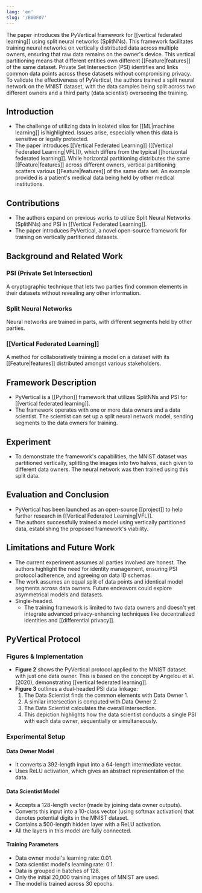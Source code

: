 ```yaml
---
lang: 'en'
slug: '/B00FD7'
---
```


The paper introduces the PyVertical framework for [[vertical federated learning]] using split neural networks (SplitNNs). This framework facilitates training neural networks on vertically distributed data across multiple owners, ensuring that raw data remains on the owner's device. This vertical partitioning means that different entities own different [[Feature|features]] of the same dataset. Private Set Intersection (PSI) identifies and links common data points across these datasets without compromising privacy. To validate the effectiveness of PyVertical, the authors trained a split neural network on the MNIST dataset, with the data samples being split across two different owners and a third party (data scientist) overseeing the training.

## Introduction

- The challenge of utilizing data in isolated silos for [[ML|machine learning]] is highlighted. Issues arise, especially when this data is sensitive or legally protected.
- The paper introduces [[Vertical Federated Learning]] ([[Vertical Federated Learning|VFL]]), which differs from the typical [[horizontal federated learning]]. While horizontal partitioning distributes the same [[Feature|features]] across different owners, vertical partitioning scatters various [[Feature|features]] of the same data set. An example provided is a patient's medical data being held by other medical institutions.

## Contributions

- The authors expand on previous works to utilize Split Neural Networks (SplitNNs) and PSI in [[Vertical Federated Learning]].
- The paper introduces PyVertical, a novel open-source framework for training on vertically partitioned datasets.

## Background and Related Work

### PSI (Private Set Intersection)

A cryptographic technique that lets two parties find common elements in their datasets without revealing any other information.

### Split Neural Networks

Neural networks are trained in parts, with different segments held by other parties.

### [[Vertical Federated Learning]]

A method for collaboratively training a model on a dataset with its [[Feature|features]] distributed amongst various stakeholders.

## Framework Description

- PyVertical is a [[Python]] framework that utilizes SplitNNs and PSI for [[vertical federated learning]].
- The framework operates with one or more data owners and a data scientist. The scientist can set up a split neural network model, sending segments to the data owners for training.

## Experiment

- To demonstrate the framework's capabilities, the MNIST dataset was partitioned vertically, splitting the images into two halves, each given to different data owners. The neural network was then trained using this split data.

## Evaluation and Conclusion

- PyVertical has been launched as an open-source [[project]] to help further research in [[Vertical Federated Learning|VFL]].
- The authors successfully trained a model using vertically partitioned data, establishing the proposed framework's viability.

## Limitations and Future Work

- The current experiment assumes all parties involved are honest. The authors highlight the need for identity management, ensuring PSI protocol adherence, and agreeing on data ID schemas.
- The work assumes an equal split of data points and identical model segments across data owners. Future endeavors could explore asymmetrical models and datasets.
- Single-headed.
  - The training framework is limited to two data owners and doesn't yet integrate advanced privacy-enhancing techniques like decentralized identities and [[differential privacy]].

## PyVertical Protocol

### Figures & Implementation

- **Figure 2** shows the PyVertical protocol applied to the MNIST dataset with just one data owner. This is based on the concept by Angelou et al. (2020), demonstrating [[vertical federated learning]].
- **Figure 3** outlines a dual-headed PSI data linkage:
  1.  The Data Scientist finds the common elements with Data Owner 1.
  2.  A similar intersection is computed with Data Owner 2.
  3.  The Data Scientist calculates the overall intersection.
  4.  This depiction highlights how the data scientist conducts a single PSI with each data owner, sequentially or simultaneously.

### Experimental Setup

#### Data Owner Model

- It converts a 392-length input into a 64-length intermediate vector.
- Uses ReLU activation, which gives an abstract representation of the data.

#### Data Scientist Model

- Accepts a 128-length vector (made by joining data owner outputs).
- Converts this input into a 10-class vector (using softmax activation) that denotes potential digits in the MNIST dataset.
- Contains a 500-length hidden layer with a ReLU activation.
- All the layers in this model are fully connected.

#### Training Parameters

- Data owner model's learning rate: 0.01.
- Data scientist model's learning rate: 0.1.
- Data is grouped in batches of 128.
- Only the initial 20,000 training images of MNIST are used.
- The model is trained across 30 epochs.
